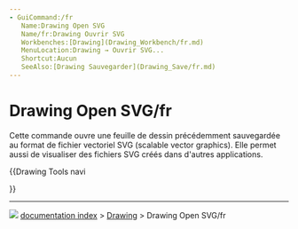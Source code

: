 ```yaml
---
- GuiCommand:/fr
   Name:Drawing Open SVG
   Name/fr:Drawing Ouvrir SVG
   Workbenches:[Drawing](Drawing_Workbench/fr.md)
   MenuLocation:Drawing → Ouvrir SVG...
   Shortcut:Aucun
   SeeAlso:[Drawing Sauvegarder](Drawing_Save/fr.md)
---
```


# Drawing Open SVG/fr

Cette commande ouvre une feuille de dessin précédemment sauvegardée au format de fichier vectoriel SVG (scalable vector graphics). Elle permet aussi de visualiser des fichiers SVG créés dans d\'autres applications.








{{Drawing Tools navi

}}



---
![](images/Right_arrow.png) [documentation index](../README.md) > [Drawing](Category_Drawing.md) > Drawing Open SVG/fr
